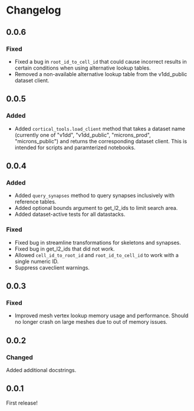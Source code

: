 # Changelog

## 0.0.6

### Fixed

* Fixed a bug in `root_id_to_cell_id` that could cause incorrect results in certain conditions when using alternative lookup tables.
* Removed a non-available alternative lookup table from the v1dd_public dataset client.

## 0.0.5

### Added

* Added `cortical_tools.load_client` method that takes a dataset name (currently one of "v1dd", "v1dd_public", "microns_prod", "microns_public") and returns the corresponding dataset client. This is intended for scripts and paramterized notebooks.

## 0.0.4

### Added
 
* Added `query_synapses` method to query synapses inclusively with reference tables.
* Added optional bounds argument to get_l2_ids to limit search area.
* Added dataset-active tests for all datastacks.

### Fixed

* Fixed bug in streamline transformations for skeletons and synapses.
* Fixed bug in get_l2_ids that did not work.
* Allowed `cell_id_to_root_id` and `root_id_to_cell_id` to work with a single numeric ID.
* Suppress caveclient warnings.

## 0.0.3

### Fixed

* Improved mesh vertex lookup memory usage and performance. Should no longer crash on large meshes due to out of memory issues.

## 0.0.2

### Changed

Added additional docstrings.

## 0.0.1

First release!
